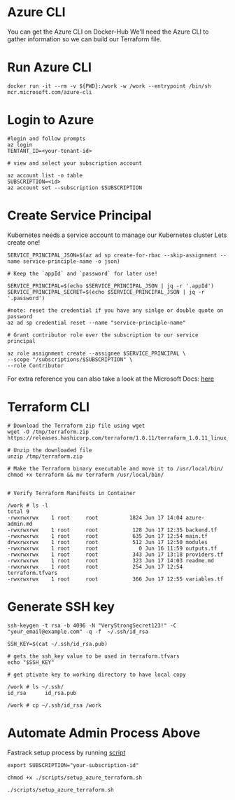 # Azure CLI

You can get the Azure CLI on Docker-Hub
We'll need the Azure CLI to gather information so we can build our Terraform file.

# Run Azure CLI

```
docker run -it --rm -v ${PWD}:/work -w /work --entrypoint /bin/sh mcr.microsoft.com/azure-cli

```

# Login to Azure
```
#login and follow prompts
az login 
TENTANT_ID=<your-tenant-id>

# view and select your subscription account

az account list -o table
SUBSCRIPTION=<id>
az account set --subscription $SUBSCRIPTION
```
# Create Service Principal
Kubernetes needs a service account to manage our Kubernetes cluster
Lets create one!

```
SERVICE_PRINCIPAL_JSON=$(az ad sp create-for-rbac --skip-assignment --name service-principle-name -o json)

# Keep the `appId` and `password` for later use!

SERVICE_PRINCIPAL=$(echo $SERVICE_PRINCIPAL_JSON | jq -r '.appId')
SERVICE_PRINCIPAL_SECRET=$(echo $SERVICE_PRINCIPAL_JSON | jq -r '.password')

#note: reset the credential if you have any sinlge or double quote on password
az ad sp credential reset --name "service-principle-name"

# Grant contributor role over the subscription to our service principal

az role assignment create --assignee $SERVICE_PRINCIPAL \
--scope "/subscriptions/$SUBSCRIPTION" \
--role Contributor
```

For extra reference you can also take a look at the Microsoft Docs: [here](https://github.com/MicrosoftDocs/azure-docs/blob/main/articles/aks/kubernetes-service-principal.md)

# Terraform CLI

```
# Download the Terraform zip file using wget
wget -O /tmp/terraform.zip https://releases.hashicorp.com/terraform/1.0.11/terraform_1.0.11_linux_amd64.zip

# Unzip the downloaded file
unzip /tmp/terraform.zip

# Make the Terraform binary executable and move it to /usr/local/bin/
chmod +x terraform && mv terraform /usr/local/bin/


# Verify Terraform Manifests in Container

/work # ls -l
total 9
-rwxrwxrwx    1 root     root          1824 Jun 17 14:04 azure-admin.md
-rwxrwxrwx    1 root     root           128 Jun 17 12:35 backend.tf
-rwxrwxrwx    1 root     root           635 Jun 17 12:54 main.tf
drwxrwxrwx    1 root     root           512 Jun 17 12:50 modules
-rwxrwxrwx    1 root     root             0 Jun 16 11:59 outputs.tf
-rwxrwxrwx    1 root     root           343 Jun 17 13:18 providers.tf
-rwxrwxrwx    1 root     root           323 Jun 17 14:03 readme.md
-rwxrwxrwx    1 root     root           254 Jun 17 12:54 terraform.tfvars
-rwxrwxrwx    1 root     root           366 Jun 17 12:55 variables.tf

```

# Generate SSH key

```
ssh-keygen -t rsa -b 4096 -N "VeryStrongSecret123!" -C "your_email@example.com" -q -f  ~/.ssh/id_rsa

SSH_KEY=$(cat ~/.ssh/id_rsa.pub)

# gets the ssh_key value to be used in terraform.tfvars
echo "$SSH_KEY"

# get ptivate key to working directory to have local copy

/work # ls ~/.ssh/
id_rsa      id_rsa.pub

/work # cp ~/.ssh/id_rsa /work
```

# Automate Admin Process Above

Fastrack setup process by running [script](./scripts/setup_azure_terraform.sh)

```
export SUBSCRIPTION="your-subscription-id"

chmod +x ./scripts/setup_azure_terraform.sh

./scripts/setup_azure_terraform.sh

```
